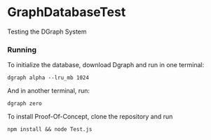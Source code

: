 # GraphDatabaseTest
Testing the DGraph System

### Running

To initialize the database, download Dgraph and run in one terminal:

```
dgraph alpha --lru_mb 1024
```

And in another terminal, run:
```
dgraph zero
```

To install Proof-Of-Concept, clone the repository and run
```
npm install && node Test.js
```
